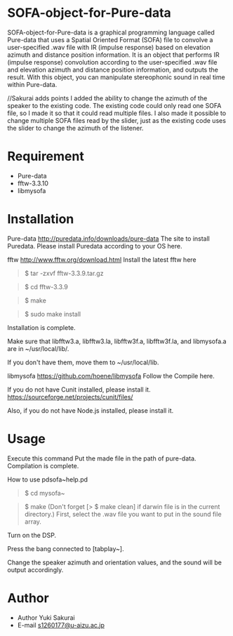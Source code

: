 # SOFA-object-for-Pure-data
SOFA-object-for-Pure-data is a graphical programming language called Pure-data that uses a Spatial Oriented Format (SOFA) file to convolve a user-specified .wav file with IR (impulse response) based on elevation azimuth and distance position information.
It is an object that performs IR (impulse response) convolution according to the user-specified .wav file and elevation azimuth and distance position information, and outputs the result.
With this object, you can manipulate stereophonic sound in real time within Pure-data.

//Sakurai adds points
I added the ability to change the azimuth of the speaker to the existing code.
The existing code could only read one SOFA file, so I made it so that it could read multiple files.
I also made it possible to change multiple SOFA files read by the slider, just as the existing code uses the slider to change the azimuth of the listener.
# Requirement

* Pure-data
* fftw-3.3.10
* libmysofa



# Installation
Pure-data
http://puredata.info/downloads/pure-data
The site to install Puredata.
Please install Puredata according to your OS here.

fftw
http://www.fftw.org/download.html
Install the latest fftw here

> $ tar -zxvf fftw-3.3.9.tar.gz

> $ cd fftw-3.3.9

> $ make

> $ sudo make install

Installation is complete.

Make sure that libfftw3.a, libfftw3.la, libfftw3f.a, libfftw3f.la, and libmysofa.a are in ~/usr/local/lib/.

If you don't have them, move them to ~/usr/local/lib.


libmysofa
https://github.com/hoene/libmysofa
Follow the Compile here.

If you do not have Cunit installed, please install it.
https://sourceforge.net/projects/cunit/files/

Also, if you do not have Node.js installed, please install it.


# Usage
Execute this command
Put the made file in the path of pure-data.
Compilation is complete.

How to use pdsofa~help.pd

> $ cd mysofa~

> $ make
(Don't forget [> $ make clean] if darwin file is in the current directory.)
First, select the .wav file you want to put in the sound file array.

Turn on the DSP.

Press the bang connected to [tabplay~].

Change the speaker azimuth and orientation values, and the sound will be output accordingly.

# Author
* Author Yuki Sakurai
* E-mail s1260177@u-aizu.ac.jp
